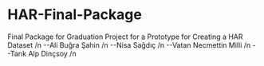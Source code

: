 # HAR-Final-Package
Final Package for Graduation Project for a Prototype for Creating a HAR Dataset /n
--Ali Buğra Şahin /n
--Nisa Sağdıç /n
--Vatan Necmettin Milli /n
--Tarık Alp Dinçsoy /n
